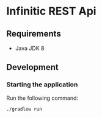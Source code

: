 # Infinitic REST Api

## Requirements

- Java JDK 8

## Development

### Starting the application


Run the following command:

```shell script
./gradlew run
```
